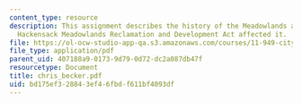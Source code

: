 ```yaml
---
content_type: resource
description: This assignment describes the history of the Meadowlands and how the
  Hackensack Meadowlands Reclamation and Development Act affected it.
file: https://ol-ocw-studio-app-qa.s3.amazonaws.com/courses/11-949-city-visions-past-and-future-spring-2004/bd175ef328843ef46fbdf611bf4093df_chris_becker.pdf
file_type: application/pdf
parent_uid: 407188a9-0173-9d79-0d72-dc2a087db47f
resourcetype: Document
title: chris_becker.pdf
uid: bd175ef3-2884-3ef4-6fbd-f611bf4093df
---
```

